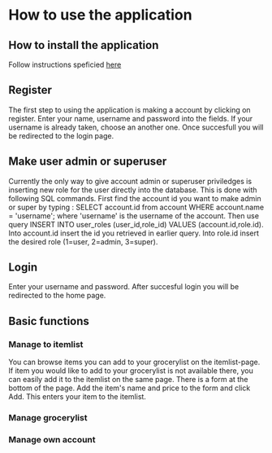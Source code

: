 


# How to use the application

## How to install the application
Follow instructions speficied [here](./installation.md)

## Register
The first step to using the application is making a account by clicking on register. Enter your name, username and password into the fields. If your username is already taken, choose an another one. Once succesfull you will be redirected to the login page.

## Make user admin or superuser
Currently the only way to give account admin or superuser priviledges is inserting new role for the user directly into the database. This is done with following SQL commands. First find the account id you want to make admin or super by typing : SELECT account.id from account WHERE account.name = 'username'; where 'username' is the username of the account. Then use query INSERT INTO user_roles (user_id,role_id) VALUES (account.id,role.id). Into account.id insert the id you retrieved in earlier query. Into role.id insert the desired role (1=user, 2=admin, 3=super).


## Login 
Enter your username and password. After succesful login you will be redirected to the home page. 


## Basic functions


### Manage to itemlist
You can browse items you can add to your grocerylist on the itemlist-page. If item you would like to add to your grocerylist is not available there, you can easily add it to the itemlist on the same page. There is a form at the bottom of the page. Add the item's name and price to the form and click Add. This enters your item to the itemlist.
 
### Manage grocerylist



### Manage own account
